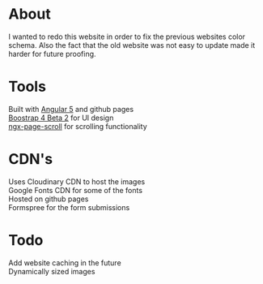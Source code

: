 # About
I wanted to redo this website in order to fix the previous websites color schema. Also the fact that the old website
was not easy to update made it harder for future proofing.

# Tools
Built with [Angular 5](https://angular.io/) and github pages <br />
[Boostrap 4 Beta 2](https://getbootstrap.com/) for UI design <br />
[ngx-page-scroll](https://github.com/Nolanus/ngx-page-scroll) for scrolling functionality <br />

# CDN's
Uses Cloudinary CDN to host the images <br />
Google Fonts CDN for some of the fonts <br />
Hosted on github pages <br />
Formspree for the form submissions <br />

# Todo
Add website caching in the future <br />
Dynamically sized images <br />